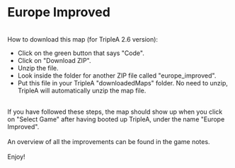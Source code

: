# Europe Improved
<br>How to download this map (for TripleA 2.6 version):
<ul>
<li>Click on the green button that says "Code".</li>
<li>Click on "Download ZIP".</li>
<li>Unzip the file.</li>
<li>Look inside the folder for another ZIP file called "europe_improved".</li> 
<li>Put this file in your TripleA "downloadedMaps" folder. No need to unzip, TripleA will automatically unzip the map file.</li>
</ul>
<br>If you have followed these steps, the map should show up when you click on "Select Game" after having booted up TripleA, under the name "Europe Improved".
<br>
<br>An overview of all the improvements can be found in the game notes.
<br>
<br>Enjoy!
